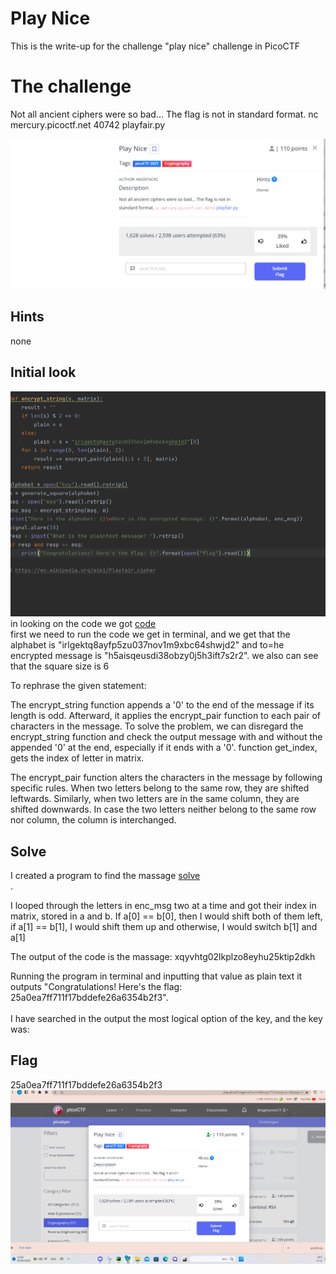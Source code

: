 # Play Nice
This is the write-up for the challenge "play nice" challenge in PicoCTF

# The challenge
Not all ancient ciphers were so bad... The flag is not in standard format. nc mercury.picoctf.net 40742 playfair.py

![](img/challenge.png)

## Hints
none

## Initial look

![](img/code.png)
in looking on the code we got [code](playfair.py) <br>
first we need to run the code we get in terminal, and we get
that the alphabet is "irlgektq8ayfp5zu037nov1m9xbc64shwjd2" 
and to=he encrypted message is "h5aisqeusdi38obzy0j5h3ift7s2r2".
we also can see that the square size is 6

To rephrase the given statement:

The encrypt_string function appends a '0' to the end of the message if its length is odd. 
Afterward, it applies the encrypt_pair function to each pair of characters in the message.
To solve the problem, we can disregard the encrypt_string function and check the output message with and without the appended '0' at the end,
especially if it ends with a '0'.
function get_index, gets the index of letter in matrix.



The encrypt_pair function alters the characters in the message by following specific rules.
When two letters belong to the same row, they are shifted leftwards. Similarly, when two letters are in the same column, they are shifted downwards.
In case the two letters neither belong to the same row nor column, the column is interchanged.
## Solve
I created a program to find the massage [solve](playfair_my_soulotion.py) <br>.

I looped through the letters in enc_msg two at a time and got their index in matrix, stored in a and b. If a[0] == b[0],
then I would shift both of them left, if a[1] == b[1], I would shift them up and otherwise, I would switch b[1] and a[1]

The output of the code is the massage: xqyvhtg02lkplzo8eyhu25ktip2dkh

Running the program in terminal and inputting that value as plain text
it outputs "Congratulations! Here's the flag: 25a0ea7ff711f17bddefe26a6354b2f3".
<br/><br/>
I have searched in the output the most logical option of the key, and the key was:
## Flag
25a0ea7ff711f17bddefe26a6354b2f3
![](img/end.png)
